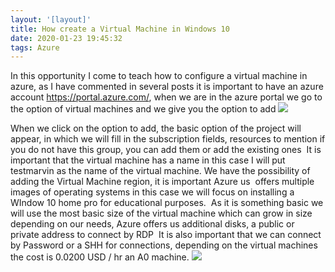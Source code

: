 ```yaml
---
layout: '[layout]'
title: How create a Virtual Machine in Windows 10
date: 2020-01-23 19:45:32
tags: Azure
---
```

In this opportunity I come to teach how to configure a virtual machine in azure, as I have commented in several posts it is important to have an azure account https://portal.azure.com/, when we are in the azure portal we go to the option of virtual machines and we give you the option to add
 ![](/images/virtualmachine.jpg)

 When we click on the option to add, the basic option of the project will appear, in which we will fill in the subscription fields, resources to mention if you do not have this group, you can add them or add the existing ones
 It is important that the virtual machine has a name in this case I will put testmarvin as the name of the virtual machine. We have the possibility of adding the Virtual Machine region, it is important Azure us
 offers multiple images of operating systems in this case we will focus on installing a WIndow 10 home pro for educational purposes.
 As it is something basic we will use the most basic size of the virtual machine which can grow in size depending on our needs, Azure offers us additional disks, a public or private address to connect by RDP
 It is also important that we can connect by Password or a SHH for connections, depending on the virtual machines the cost is 0.0200 USD / hr an A0 machine.
 ![](/images/virtualmachine2.jpg)